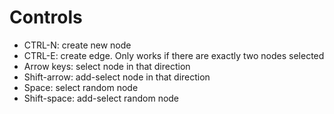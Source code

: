 # Controls

 * CTRL-N: create new node
 * CTRL-E: create edge. Only works if there are exactly two nodes selected
 * Arrow keys: select node in that direction
 * Shift-arrow: add-select node in that direction 
 * Space: select random node
 * Shift-space: add-select random node 
